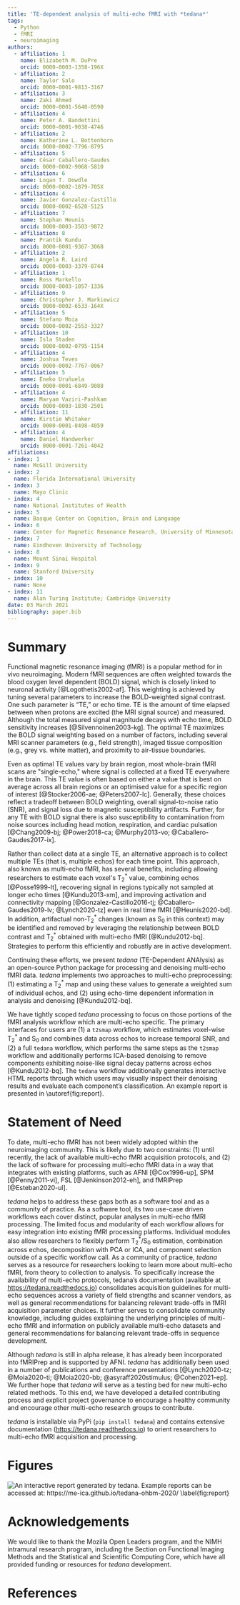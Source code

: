 ```yaml
---
title: 'TE-dependent analysis of multi-echo fMRI with *tedana*'
tags:
  - Python
  - fMRI
  - neuroimaging
authors:
  - affiliation: 1
    name: Elizabeth M. DuPre
    orcid: 0000-0003-1358-196X
  - affiliation: 2
    name: Taylor Salo
    orcid: 0000-0001-9813-3167
  - affiliation: 3
    name: Zaki Ahmed
    orcid: 0000-0001-5648-0590
  - affiliation: 4
    name: Peter A. Bandettini
    orcid: 0000-0001-9038-4746
  - affiliation: 2
    name: Katherine L. Bottenhorn
    orcid: 0000-0002-7796-8795
  - affiliation: 5
    name: César Caballero-Gaudes
    orcid: 0000-0002-9068-5810
  - affiliation: 6
    name: Logan T. Dowdle
    orcid: 0000-0002-1879-705X
  - affiliation: 4
    name: Javier Gonzalez-Castillo
    orcid: 0000-0002-6520-5125
  - affiliation: 7
    name: Stephan Heunis
    orcid: 0000-0003-3503-9872
  - affiliation: 8
    name: Prantik Kundu
    orcid: 0000-0001-9367-3068
  - affiliation: 2
    name: Angela R. Laird
    orcid: 0000-0003-3379-8744
  - affiliation: 1
    name: Ross Markello
    orcid: 0000-0003-1057-1336
  - affiliation: 9
    name: Christopher J. Markiewicz
    orcid: 0000-0002-6533-164X
  - affiliation: 5
    name: Stefano Moia
    orcid: 0000-0002-2553-3327
  - affiliation: 10
    name: Isla Staden
    orcid: 0000-0002-0795-1154
  - affiliation: 4
    name: Joshua Teves
    orcid: 0000-0002-7767-0067
  - affiliation: 5
    name: Eneko Uruñuela
    orcid: 0000-0001-6849-9088
  - affiliation: 4
    name: Maryam Vaziri-Pashkam
    orcid: 0000-0003-1830-2501
  - affiliation: 11
    name: Kirstie Whitaker
    orcid: 0000-0001-8498-4059
  - affiliation: 4
    name: Daniel Handwerker
    orcid: 0000-0001-7261-4042
affiliations:
- index: 1
  name: McGill University
- index: 2
  name: Florida International University
- index: 3
  name: Mayo Clinic
- index: 4
  name: National Institutes of Health
- index: 5
  name: Basque Center on Cognition, Brain and Language
- index: 6
  name: Center for Magnetic Resonance Research, University of Minnesota
- index: 7
  name: Eindhoven University of Technology
- index: 8
  name: Mount Sinai Hospital
- index: 9
  name: Stanford University
- index: 10
  name: None
- index: 11
  name: Alan Turing Institute; Cambridge University
date: 03 March 2021
bibliography: paper.bib
---
```


# Summary

Functional magnetic resonance imaging (fMRI) is a popular method for in vivo neuroimaging. Modern fMRI sequences are often weighted towards the blood oxygen level dependent (BOLD) signal, which is closely linked to neuronal activity [@Logothetis2002-af]. This weighting is achieved by tuning several parameters to increase the BOLD-weighted signal contrast. One such parameter is “TE,” or echo time. TE is the amount of time elapsed between when protons are excited (the MRI signal source) and measured. Although the total measured signal magnitude decays with echo time, BOLD sensitivity increases [@Silvennoinen2003-kg]. The optimal TE maximizes the BOLD signal weighting based on a number of factors, including  several MRI scanner parameters (e.g., field strength), imaged tissue composition (e.g., grey vs. white matter), and proximity to air-tissue boundaries.

Even as optimal TE values vary by brain region, most whole-brain fMRI scans are "single-echo," where signal is collected at a fixed TE everywhere in the brain. This TE value is often based on either a value that is best on average across all brain regions or an optimised value for a specific region of interest [@Stocker2006-ae; @Peters2007-lc]. Generally, these choices reflect a tradeoff between BOLD weighting, overall signal-to-noise ratio (SNR), and signal loss due to magnetic susceptibility artifacts. Further, for any TE with BOLD signal there is also susceptibility to contamination from noise sources including head motion, respiration, and cardiac pulsation [@Chang2009-bj; @Power2018-ca; @Murphy2013-vo; @Caballero-Gaudes2017-ix].

Rather than collect data at a single TE, an alternative approach is to collect multiple TEs (that is, multiple echos) for each time point. This approach, also known as multi-echo fMRI, has several benefits, including allowing researchers to estimate each voxel's T<sub>2</sub><sup>\*</sup> value, combining echos [@Posse1999-lt], recovering signal in regions typically not sampled at longer echo times [@Kundu2013-xm], and improving activation and connectivity mapping [@Gonzalez-Castillo2016-tj; @Caballero-Gaudes2019-lv; @Lynch2020-tz] even in real time fMRI [@Heunis2020-bd]. In addition, artifactual non-T<sub>2</sub><sup>\*</sup> changes (known as S<sub>0</sub> in this context) may be identified and removed by leveraging the relationship between BOLD contrast and T<sub>2</sub><sup>\*</sup> obtained with multi-echo fMRI [@Kundu2012-bq]. Strategies to perform this efficiently and robustly are in active development.

Continuing these efforts, we present *tedana* (TE-Dependent ANAlysis) as an open-source Python package for processing and denoising multi-echo fMRI data. *tedana* implements two approaches to multi-echo preprocessing: (1) estimating a T<sub>2</sub><sup>\*</sup> map and using these values to generate a weighted sum of individual echos, and  (2) using echo-time dependent information in analysis and denoising [@Kundu2012-bq].

We have tightly scoped *tedana* processing to focus on those portions of the fMRI analysis workflow which are multi-echo specific. The primary interfaces for users are (1) a ``t2smap`` workflow, which estimates voxel-wise T<sub>2</sub><sup>\*</sup> and S<sub>0</sub> and combines data across echos to increase temporal SNR, and (2) a full ``tedana`` workflow, which performs the same steps as the ``t2smap`` workflow and additionally performs ICA-based denoising to remove components exhibiting noise-like signal decay patterns across echos [@Kundu2012-bq]. The ``tedana`` workflow additionally generates interactive HTML reports through which users may visually inspect their denoising results and evaluate each component’s classification. An example report is presented in \autoref{fig:report}.

# Statement of Need

To date, multi-echo fMRI has not been widely adopted within the neuroimaging community. This is likely due to two constraints: (1) until recently, the lack of available multi-echo fMRI acquisition protocols, and (2) the lack of software for processing multi-echo fMRI data in a way that integrates with existing platforms, such as AFNI [@Cox1996-up], SPM [@Penny2011-vi], FSL [@Jenkinson2012-eh], and fMRIPrep [@Esteban2020-ul].

*tedana* helps to address these gaps both as a software tool and as a community of practice. As a software tool, its two use-case driven workflows each cover distinct, popular analyses in multi-echo fMRI processing. The limited focus and modularity of each workflow allows for easy integration into existing fMRI processing platforms. Individual modules also allow researchers to flexibly perform T<sub>2</sub><sup>\*</sup>/S<sub>0</sub> estimation, combination across echos, decomposition with PCA or ICA, and component selection outside of a specific workflow call. As a community of practice, *tedana* serves as a resource for researchers looking to learn more about multi-echo fMRI, from theory to collection to analysis. To specifically increase the availability of multi-echo protocols, tedana’s documentation (available at https://tedana.readthedocs.io) consolidates acquisition guidelines for multi-echo sequences across a variety of field strengths and scanner vendors, as well as general recommendations for balancing relevant trade-offs in fMRI acquisition parameter choices. It further serves to consolidate community knowledge, including guides explaining the underlying principles of multi-echo fMRI and information on publicly available multi-echo datasets and general recommendations for balancing relevant trade-offs in sequence development.

Although *tedana* is still in alpha release, it has already been incorporated into fMRIPrep and is supported by AFNI. *tedana* has additionally been used in a number of publications and conference presentations [@Lynch2020-tz; @Moia2020-ti; @Moia2020-bb; @asyraff2020stimulus; @Cohen2021-ep]. We further hope that *tedana* will serve as a testing bed for new multi-echo related methods. To this end, we have developed a detailed contributing process and explicit project governance to encourage a healthy community and encourage other multi-echo research groups to contribute.

*tedana* is installable via PyPi (``pip install tedana``) and contains extensive documentation (https://tedana.readthedocs.io) to orient researchers to multi-echo fMRI acquisition and processing.

# Figures

![An interactive report generated by *tedana*. Example reports can be accessed at: https://me-ica.github.io/tedana-ohbm-2020/ \label{fig:report}](figure_01.png)

# Acknowledgements

We would like to thank the Mozilla Open Leaders program, and the NIMH intramural research program, including the Section on Functional Imaging Methods and the Statistical and Scientific Computing Core, which have all provided funding or resources for *tedana* development.

# References
